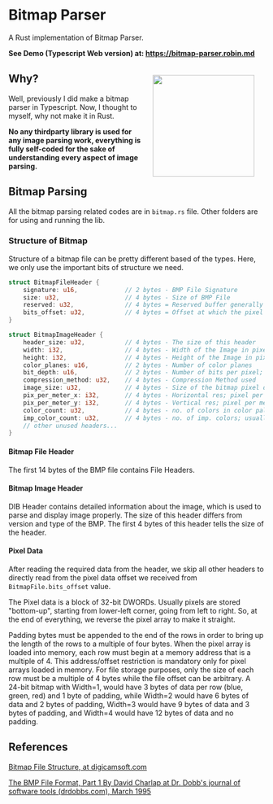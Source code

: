 # Bitmap Parser

A Rust implementation of Bitmap Parser.

**See Demo (Typescript Web version) at: https://bitmap-parser.robin.md**

<img src="https://rustacean.net/assets/rustacean-flat-happy.svg" width="200px" style="float: right; margin: 20px;"/>

## Why?

Well, previously I did make a bitmap parser in Typescript. Now, I thought to myself, why not make it in Rust.

**No any thirdparty library is used for any image parsing work, everything is fully self-coded for the sake of understanding every aspect of image parsing.**

## Bitmap Parsing

All the bitmap parsing related codes are in `bitmap.rs` file. Other folders are for using and running the lib.

### Structure of Bitmap

Structure of a bitmap file can be pretty different based of the types. Here, we only use the important bits of structure we need.

```rs
struct BitmapFileHeader {
    signature: u16,             // 2 bytes - BMP File Signature
    size: u32,                  // 4 bytes - Size of BMP File
    reserved: u32,              // 4 bytes = Reserved buffer generally used by application creating the image
    bits_offset: u32,           // 4 bytes = Offset at which the pixel data starts
}

struct BitmapImageHeader {
    header_size: u32,           // 4 bytes - The size of this header
    width: i32,                 // 4 bytes - Width of the Image in pixels
    height: i32,                // 4 bytes - Height of the Image in pixels
    color_planes: u16,          // 2 bytes - Number of color planes
    bit_depth: u16,             // 2 bytes - Number of bits per pixel; usually 8, 16, 24 and 32
    compression_method: u32,    // 4 bytes - Compression Method used
    image_size: u32,            // 4 bytes - Size of the bitmap pixel data
    pix_per_meter_x: i32,       // 4 bytes - Horizontal res; pixel per meter (signed int)
    pix_per_meter_y: i32,       // 4 bytes - Vertical res; pixel per meter (signed int)
    color_count: u32,           // 4 bytes - no. of colors in color palette
    imp_color_count: u32,       // 4 bytes - no. of imp. colors; usually ignored
    // other unused headers...
}
```

#### **Bitmap File Header**

The first 14 bytes of the BMP file contains File Headers.

#### **Bitmap Image Header**

DIB Header contains detailed information about the image, which is used to parse and display image properly. The size of this header differs from version and type of the BMP. The first 4 bytes of this header tells the size of the header.

#### **Pixel Data**

After reading the required data from the header, we skip all other headers to directly read from the pixel data offset we received from `BitmapFile.bits_offset` value.

The Pixel data is a block of 32-bit DWORDs. Usually pixels are stored "bottom-up", starting from lower-left corner, going from left to right. So, at the end of everything, we reverse the pixel array to make it straight.

Padding bytes must be appended to the end of the rows in order to bring up the length of the rows to a multiple of four bytes. When the pixel array is loaded into memory, each row must begin at a memory address that is a multiple of 4. This address/offset restriction is mandatory only for pixel arrays loaded in memory. For file storage purposes, only the size of each row must be a multiple of 4 bytes while the file offset can be arbitrary. A 24-bit bitmap with Width=1, would have 3 bytes of data per row (blue, green, red) and 1 byte of padding, while Width=2 would have 6 bytes of data and 2 bytes of padding, Width=3 would have 9 bytes of data and 3 bytes of padding, and Width=4 would have 12 bytes of data and no padding.

## References

[Bitmap File Structure, at digicamsoft.com](https://www.digicamsoft.com/bmp/bmp.html)

[The BMP File Format, Part 1 By David Charlap at Dr. Dobb's journal of software tools (drdobbs.com), March 1995](https://drdobbs.com/architecture-and-design/the-bmp-file-format-part-1/184409517)
